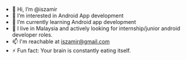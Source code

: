 - 👋 Hi, I’m @iszamir
- 👀 I’m interested in Android App development
- 🌱 I’m currently learning Android app development
- 💞️ I live in Malaysia and actively looking for internship/junior android developer roles. 
- 📫 I'm reachable at iszamir@gmail.com
- ⚡ Fun fact: Your brain is constantly eating itself. 

<!---
iszamir/iszamir is a ✨ special ✨ repository because its `README.md` (this file) appears on your GitHub profile.
You can click the Preview link to take a look at your changes.
--->
